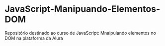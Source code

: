 # JavaScript-Manipuando-Elementos-DOM
 Repositório destinado ao curso de JavaScript: Mnaipulando elementos no DOM na plataforma da Alura
